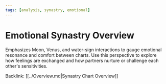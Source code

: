 ```yaml
---
tags: [analysis, synastry, emotional]
---
```

# Emotional Synastry Overview

Emphasizes Moon, Venus, and water-sign interactions to gauge emotional resonance and comfort between charts. Use this perspective to explore how feelings are exchanged and how partners nurture or challenge each other's sensitivities.

Backlink: [[../Overview.md|Synastry Chart Overview]]
